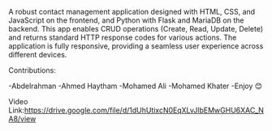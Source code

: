 A robust contact management application designed with HTML, CSS, and JavaScript on the frontend, and Python with Flask and MariaDB on the backend. This app enables CRUD operations (Create, Read, Update, Delete) and returns standard HTTP response codes for various actions. The application is fully responsive, providing a seamless user experience across different devices.

Contributions:

-Abdelrahman -Ahmed Haytham -Mohamed Ali -Mohamed Khater -Enjoy 😊

Video Link:https://drive.google.com/file/d/1dUhUtixcN0EqXLvJlbEMwGHU6XAC_NA8/view
